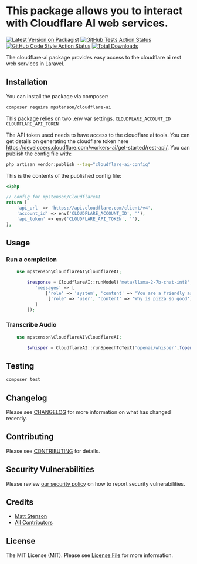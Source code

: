 # This package allows you to interact with Cloudflare AI web services.

[![Latest Version on Packagist](https://img.shields.io/packagist/v/mpstenson/cloudflare-ai.svg?style=flat-square)](https://packagist.org/packages/mpstenson/cloudflare-ai)
[![GitHub Tests Action Status](https://img.shields.io/github/actions/workflow/status/mpstenson/cloudflare-ai/run-tests.yml?branch=main&label=tests&style=flat-square)](https://github.com/mpstenson/cloudflare-ai/actions?query=workflow%3Arun-tests+branch%3Amain)
[![GitHub Code Style Action Status](https://img.shields.io/github/actions/workflow/status/mpstenson/cloudflare-ai/fix-php-code-style-issues.yml?branch=main&label=code%20style&style=flat-square)](https://github.com/mpstenson/cloudflare-ai/actions?query=workflow%3A"Fix+PHP+code+style+issues"+branch%3Amain)
[![Total Downloads](https://img.shields.io/packagist/dt/mpstenson/cloudflare-ai.svg?style=flat-square)](https://packagist.org/packages/mpstenson/cloudflare-ai)

The cloudflare-ai package provides easy access to the cloudflare ai rest web services in Laravel.

## Installation

You can install the package via composer:

```bash
composer require mpstenson/cloudflare-ai
```

This package relies on two .env var settings. 
```CLOUDFLARE_ACCOUNT_ID```
```CLOUDFLARE_API_TOKEN```

The API token used needs to have access to the cloudflare ai tools. You can get details on generating the cloudflare token here https://developers.cloudflare.com/workers-ai/get-started/rest-api/. 
You can publish the config file with:

```bash
php artisan vendor:publish --tag="cloudflare-ai-config"
```

This is the contents of the published config file:

```php
<?php

// config for mpstenson/CloudflareAI
return [
    'api_url' => 'https://api.cloudflare.com/client/v4',
    'account_id' => env('CLOUDFLARE_ACCOUNT_ID', ''),
    'api_token' => env('CLOUDFLARE_API_TOKEN', ''),
];
```


## Usage

### Run a completion
```php
    use mpstenson\CloudflareAI\CloudflareAI;

        $response = CloudflareAI::runModel('meta/llama-2-7b-chat-int8',[
           'messages' => [
               ['role' => 'system', 'content' => 'You are a friendly assistant'],
                ['role' => 'user', 'content' => 'Why is pizza so good'],
           ]
        ]);
```
### Transcribe Audio
```php
    use mpstenson\CloudflareAI\CloudflareAI;

        $whisper = CloudflareAI::runSpeechToText('openai/whisper',fopen(storage_path().'/app/public/test.mp3', 'r'));
```
## Testing

```bash
composer test
```

## Changelog

Please see [CHANGELOG](CHANGELOG.md) for more information on what has changed recently.

## Contributing

Please see [CONTRIBUTING](CONTRIBUTING.md) for details.

## Security Vulnerabilities

Please review [our security policy](../../security/policy) on how to report security vulnerabilities.

## Credits

- [Matt Stenson](https://github.com/mpstenson)
- [All Contributors](../../contributors)

## License

The MIT License (MIT). Please see [License File](LICENSE.md) for more information.
